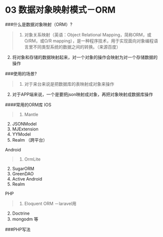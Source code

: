 # 03 数据对象映射模式－ORM
###什么是数据对象映射（ORM）?


> 1. 对象关系映射（英语：Object Relational Mapping，简称ORM，或O/RM，或O/R mapping），是一种程序技术，用于实现面向对象编程语言里不同类型系统的数据之间的转换。（来源百度） 
2. 将对象和存储的数据映射起来，对一个对象的操作会映射为对一个存储数据的操作

###使用的场景?


> 1. 对于来台来说是把数据库的表映射成对象来操作
2. 对于APP端来说，一个是要把json映射成对象，再把对象映射成数据库操作

####常用的ORM库
IOS

> 1. Mantle
2. JSONModel
3. MJExtension
4. YYModel
5. Realm （跨平台）

Android

> 1. OrmLite
2. SugarORM
3. GreenDAO
4. Active Android
5. Realm

PHP

> 1. Eloquent ORM  －laravel用
2. Doctrine
3. mongodm 等


###PHP写法








